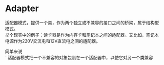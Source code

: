 
# Adapter

适配器模式，提供一个类，作为两个独立或不兼容的接口之间的桥梁，属于结构型模式。  
举个现实中的例子：读卡器是作为内存卡和笔记本之间的适配器。又比如，笔记本电源作为220V交流电和12V直流电之间的适配器。  

简单来说  
` 适配器模式把一个不兼容的对象包裹在一个适配器中，以使它对另一个类兼容
